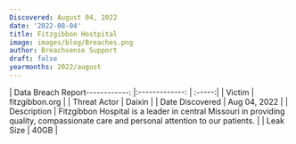 ```yaml
---
Discovered: August 04, 2022
date: '2022-08-04'
title: Fitzgibbon Hostpital
image: images/blog/Breaches.png
author: Breachsense Support
draft: false
yearmonths: 2022/august
---
```


| Data Breach Report------------:     |:-------------:    | :-----:|
| Victim      | fitzgibbon.org      | 
| Threat Actor      | Daixin      | 
| Date Discovered      | Aug 04, 2022      | 
| Description      | Fitzgibbon Hospital is a leader in central Missouri in providing quality, compassionate care and personal attention to our patients.       | 
| Leak Size      | 40GB      | 

